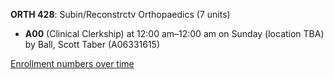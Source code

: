 **ORTH 428**: Subin/Reconstrctv Orthopaedics (7 units)

- **A00** (Clinical Clerkship) at 12:00 am–12:00 am on Sunday (location TBA) by Ball, Scott Taber (A06331615)

[Enrollment numbers over time](./ORTH428.tsv)
